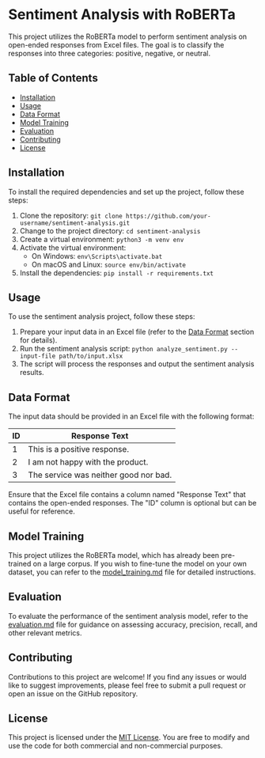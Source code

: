 <h1>Sentiment Analysis with RoBERTa</h1>

<p>This project utilizes the RoBERTa model to perform sentiment analysis on open-ended responses from Excel files. The goal is to classify the responses into three categories: positive, negative, or neutral.</p>

<h2>Table of Contents</h2>

<ul>
  <li><a href="#installation">Installation</a></li>
  <li><a href="#usage">Usage</a></li>
  <li><a href="#data-format">Data Format</a></li>
  <li><a href="#model-training">Model Training</a></li>
  <li><a href="#evaluation">Evaluation</a></li>
  <li><a href="#contributing">Contributing</a></li>
  <li><a href="#license">License</a></li>
</ul>

<h2 id="installation">Installation</h2>

<p>To install the required dependencies and set up the project, follow these steps:</p>

<ol>
  <li>Clone the repository: <code>git clone https://github.com/your-username/sentiment-analysis.git</code></li>
  <li>Change to the project directory: <code>cd sentiment-analysis</code></li>
  <li>Create a virtual environment: <code>python3 -m venv env</code></li>
  <li>Activate the virtual environment:
    <ul>
      <li>On Windows: <code>env\Scripts\activate.bat</code></li>
      <li>On macOS and Linux: <code>source env/bin/activate</code></li>
    </ul>
  </li>
  <li>Install the dependencies: <code>pip install -r requirements.txt</code></li>
</ol>

<h2 id="usage">Usage</h2>

<p>To use the sentiment analysis project, follow these steps:</p>

<ol>
  <li>Prepare your input data in an Excel file (refer to the <a href="#data-format">Data Format</a> section for details).</li>
  <li>Run the sentiment analysis script: <code>python analyze_sentiment.py --input-file path/to/input.xlsx</code></li>
  <li>The script will process the responses and output the sentiment analysis results.</li>
</ol>

<h2 id="data-format">Data Format</h2>

<p>The input data should be provided in an Excel file with the following format:</p>

<table>
  <thead>
    <tr>
      <th>ID</th>
      <th>Response Text</th>
    </tr>
  </thead>
  <tbody>
    <tr>
      <td>1</td>
      <td>This is a positive response.</td>
    </tr>
    <tr>
      <td>2</td>
      <td>I am not happy with the product.</td>
    </tr>
    <tr>
      <td>3</td>
      <td>The service was neither good nor bad.</td>
    </tr>
    <!-- Add more rows as needed -->
  </tbody>
</table>

<p>Ensure that the Excel file contains a column named "Response Text" that contains the open-ended responses. The "ID" column is optional but can be useful for reference.</p>

<h2 id="model-training">Model Training</h2>

<p>This project utilizes the RoBERTa model, which has already been pre-trained on a large corpus. If you wish to fine-tune the model on your own dataset, you can refer to the <a href="model_training.md">model_training.md</a> file for detailed instructions.</p>

<h2 id="evaluation">Evaluation</h2>

<p>To evaluate the performance of the sentiment analysis model, refer to the <a href="evaluation.md">evaluation.md</a> file for guidance on assessing accuracy, precision, recall, and other relevant metrics.</p>

<h2 id="contributing">Contributing</h2>

<p>Contributions to this project are welcome! If you find any issues or would like to suggest improvements, please feel free to submit a pull request or open an issue on the GitHub repository.</p>

<h2 id="license">License</h2>

<p>This project is licensed under the <a href="LICENSE">MIT License</a>. You are free to modify and use the code for both commercial and non-commercial purposes.</p>
